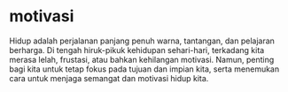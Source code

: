 # motivasi
Hidup adalah perjalanan panjang penuh warna, tantangan, dan pelajaran berharga. Di tengah hiruk-pikuk kehidupan sehari-hari, terkadang kita merasa lelah, frustasi, atau bahkan kehilangan motivasi. Namun, penting bagi kita untuk tetap fokus pada tujuan dan impian kita, serta menemukan cara untuk menjaga semangat dan motivasi hidup kita.
